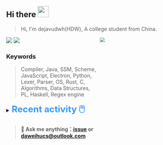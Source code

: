 ## Hi there <img src="https://raw.githubusercontent.com/MartinHeinz/MartinHeinz/master/wave.gif" width="30px">

> Hi, I'm dejavudwh(HDW), A college student from China. 

![](https://komarev.com/ghpvc/?username=dejavudwh)
<img src="https://img.shields.io/badge/BLOG-dejavudwh-blue"><a href="https://www.cnblogs.com/secoding/"></a></img>
<img align="right" width="50%" src="https://github-readme-stats.vercel.app/api?username=dejavudwh&show_icons=true&theme=onedark&count_private=true" style="zoom: 80%;" /> 

### Keywords 

> Compiler, Java, SSM, Scheme, JavaScript, Electron, Python, Lexer, Parser, OS, Rust, C, Algorithms, Data Structures, PL, Haskell, Regex engine


<details>

  <summary><font size="5.5" color="#3399FF"><b>Recent activity 🖱️</b></font></summary>

  - #### 🔭 Working:

    - [翻译 The Algorithm Design Manual (2nd Ed.)](https://github.com/dejavudwh/The-Algorithm-Design-Manual)

  - #### 🌱 Learning:

    - 微积分、线性代数
    - LeetCode刷题
    - 英语
    - 整理以前项目的博客：[从零写一个编译器](https://www.cnblogs.com/secoding/tag/从零写一个编译器/)、[从零实现一个正则表达式引擎](https://www.zhihu.com/column/c_1337535182023852032)

  - <details>

    <summary><font size="3.5" color="#3399FF"><b>Commit Post 🖱️</b></font></summary>
    <table>
    <tr>
    <td>
    <!-- GITHUB:START -->

    - Commit: [updated requirements](https://github.com/dejavudwh/dejavudwh/commit/51741e173e2de71d231f183e550978b18abfe933) -repo: dejavudwh 2021-02-02T14:10:26Z

    - Commit: [fix encode and update workflow](https://github.com/dejavudwh/dejavudwh/commit/603b2f3eba6432a15e71874e843364d1cb6b0dc1) -repo: dejavudwh 2021-02-02T14:16:12Z

    - Commit: [:memo 自动更新](https://github.com/dejavudwh/dejavudwh/commit/b23b846173cd4853c3e6bbbbe6f0f84bc2aaa98a) -repo: dejavudwh 2021-02-02T14:16:51Z

    - Commit: [update commit post css](https://github.com/dejavudwh/dejavudwh/commit/02c77d8361e69b91c61f330368f11b8caa6ed2d1) -repo: dejavudwh 2021-02-02T14:31:49Z

    - Commit: [:memo 自动更新](https://github.com/dejavudwh/dejavudwh/commit/1b9100ff517f32fcc754287ca0e75295717cb051) -repo: dejavudwh 2021-02-02T14:32:35Z

    <!-- GITHUB:END --> 
    </td>
    <!-- BLOGPOSTS:START --> 
    <!-- BLOGPOSTS:END -->
    </tr>
    </table>
  </details>

</details>

> #### 💬 Ask me anything：[issue](https://github.com/dejavudwh/dejavudwh/issues) or [daweihucs@outlook.com](mailto:daweihucs@outlook.com)